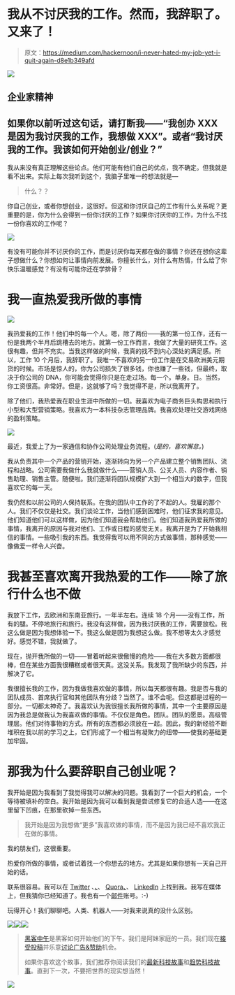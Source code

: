 # 我从不讨厌我的工作。然而，我辞职了。又来了！

> 原文：<https://medium.com/hackernoon/i-never-hated-my-job-yet-i-quit-again-d8e1b349afd>

![](img/38896aae3ec4620d2027322e4875510a.png)

## 企业家精神

## 如果你以前听过这句话，请打断我——“我创办 XXX 是因为我讨厌我的工作，我想做 XXX”。或者“我讨厌我的工作。我该如何开始创业/创业？”

我从来没有真正理解这些论点。他们可能有他们自己的优点，我不确定。但我就是看不出来。实际上每次我听到这个，我脑子里唯一的想法就是—

> 什么？？

你自己创业，或者你想创业，这很好。但这和你讨厌自己的工作有什么关系呢？更重要的是，你为什么会得到一份你讨厌的工作？如果你讨厌你的工作，为什么不找一份你喜欢的工作呢？

![](img/5b0f8c7401fa07d2fa63e4f3d9f8a455.png)

有没有可能你并不讨厌你的工作，而是讨厌你每天都在做的事情？你还在想你这辈子想做什么？你想如何让事情向前发展。你擅长什么，对什么有热情，什么给了你快乐温暖感觉？有没有可能你还在学排骨？

# 我一直热爱我所做的事情

![](img/72ee6b61391a4f8c342144df2c6bca3b.png)

我热爱我的工作！他们中的每一个人。嗯，除了两份——我的第一份工作，还有一份是我两个半月后跳槽去的地方。就第一份工作而言，我做了大量的研究工作。这很有趣，但并不充实。当我这样做的时候，我真的找不到内心深处的满足感。所以，工作 10 个月后，我辞职了。我唯一不喜欢的另一份工作是在交易欧洲美元期货的时候。市场是惊人的，你为公司损失了很多钱，你也赚了一些钱，但最终，取决于你公司的 DNA，你可能会觉得你只是在走过场。每一个。单身。日。当然，你工资很高。非常好。但是，这就够了吗？我觉得不是，所以我离开了。

除了他们，我热爱我在职业生涯中所做的一切。我喜欢为电子商务巨头构思和执行小型和大型营销策略。我喜欢为一本科技杂志管理品牌。我喜欢处理社交游戏网络的盈利策略。

![](img/0c4443c6d98ba5a29418671061be2c46.png)

最近，我爱上了为一家通信和协作公司处理业务流程。(*是的，喜欢懈怠。*)

我从负责其中一个产品的营销开始，逐渐转向为另一个产品建立整个销售团队、流程和战略。公司需要我做什么我就做什么——营销人员、公关人员、内容作者、销售助理、销售主管。随便啦。我们逐渐将团队规模扩大到一个相当大的数字，但我喜欢它的每一天。

我仍然和以前公司的人保持联系。在我的团队中工作的了不起的人。我雇的那个人。我们不仅仅是社交。我们谈论工作，当他们感到困难时，他们征求我的意见。他们知道他们可以这样做，因为他们知道我会帮助他们。他们知道我热爱我所做的事情，我离开的原因与我对他们、工作或日程的感觉无关。我离开是为了开始我相信的事情。一些吸引我的东西。我觉得我可以用不同的方式做事情，那种感觉——像做爱一样令人兴奋。

# 我甚至喜欢离开我热爱的工作——除了旅行什么也不做

我放下工作，去欧洲和东南亚旅行。一年半左右。连续 18 个月——没有工作，所有的腿。不停地旅行和旅行。我没有这样做，因为我讨厌我的工作，需要放松。我这么做是因为我想体验一下。我这么做是因为我想这么做。我不想等太久才感觉好。感觉不错，我就做了。

现在，抛开我所做的一切——冒着听起来很傲慢的危险——我在大多数方面都很棒，但在某些方面我很糟糕或者很天真。这没关系。我发现了我所缺少的东西，并解决了它。

我很擅长我的工作，因为我做我喜欢做的事情，所以每天都很有趣。我是否与我的团队成员、首席执行官和其他团队有分歧？当然了。谁不会呢。但这都是过程的一部分。一切都太神奇了。我喜欢认为我很擅长我所做的事情，其中一个主要原因是因为我总是做我认为我喜欢做的事情。不仅仅是角色。团队。团队的愿景。高级管理层。他们对待事物的方式。所有的东西都必须放在一起。因此，我的新经验不断堆积在我以前的学习之上，它们形成了一个相当有凝聚力的纽带——使我的基础更加牢固。

# 那我为什么要辞职自己创业呢？

我开始是因为我看到了我觉得我可以解决的问题。我看到了一个巨大的机会，一个等待被填补的空白。我开始是因为我可以看到我是尝试修复它的合适人选——在这里留下凹痕，在那里砍掉一些东西。

> 我开始是因为我想做“更多”我喜欢做的事情，而不是因为我已经不喜欢我正在做的事情。

我的朋友们，这很重要。

热爱你所做的事情，或者试着找一个你想去的地方。尤其是如果你想有一天自己开始的话。

联系很容易。我可以在 [Twitter](http://twitter.com/@abyshake) 、[、](http://facebook.com/abyshake)、 [Quora、](http://bit.ly/abyshake)、 [LinkedIn](http://in.linkedin.com/in/abyshake) 上找到我。我写在媒体上，但我猜你已经知道了。我也有一个[邮件](mailto:mail@abyshake.com)账号。:-)

玩得开心！我们聊聊吧。人类、机器人——对我来说真的没什么区别。

[![](img/50ef4044ecd4e250b5d50f368b775d38.png)](http://bit.ly/HackernoonFB)[![](img/979d9a46439d5aebbdcdca574e21dc81.png)](https://goo.gl/k7XYbx)[![](img/2930ba6bd2c12218fdbbf7e02c8746ff.png)](https://goo.gl/4ofytp)

> [黑客中午](http://bit.ly/Hackernoon)是黑客如何开始他们的下午。我们是阿妹家庭的一员。我们现在[接受投稿](http://bit.ly/hackernoonsubmission)并乐意[讨论广告&赞助](mailto:partners@amipublications.com)机会。
> 
> 如果你喜欢这个故事，我们推荐你阅读我们的[最新科技故事](http://bit.ly/hackernoonlatestt)和[趋势科技故事](https://hackernoon.com/trending)。直到下一次，不要把世界的现实想当然！

![](img/be0ca55ba73a573dce11effb2ee80d56.png)